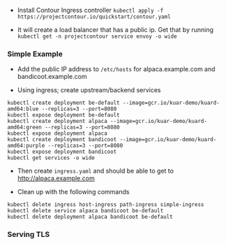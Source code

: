 - Install Contour Ingress controller
`kubectl apply -f https://projectcontour.io/quickstart/contour.yaml`

- It will create a load balancer that has a public ip. Get that by running
`kubectl get -n projectcontour service envoy -o wide`

### Simple Example
- Add the public IP address to `/etc/hosts` for alpaca.example.com and bandicoot.example.com

- Using ingress; create upstream/backend services
```
kubectl create deployment be-default --image=gcr.io/kuar-demo/kuard-amd64:blue --replicas=3 --port=8080
kubectl expose deployment be-default
kubectl create deployment alpaca --image=gcr.io/kuar-demo/kuard-amd64:green --replicas=3 --port=8080
kubectl expose deployment alpaca
kubectl create deployment bandicoot --image=gcr.io/kuar-demo/kuard-amd64:purple --replicas=3 --port=8080
kubectl expose deployment bandicoot
kubectl get services -o wide
```

- Then create `ingress.yaml` and should be able to get to http://alpaca.example.com

- Clean up with the following commands  
```
kubectl delete ingress host-ingress path-ingress simple-ingress
kubectl delete service alpaca bandicoot be-default
kubectl delete deployment alpaca bandicoot be-default
```

### Serving TLS